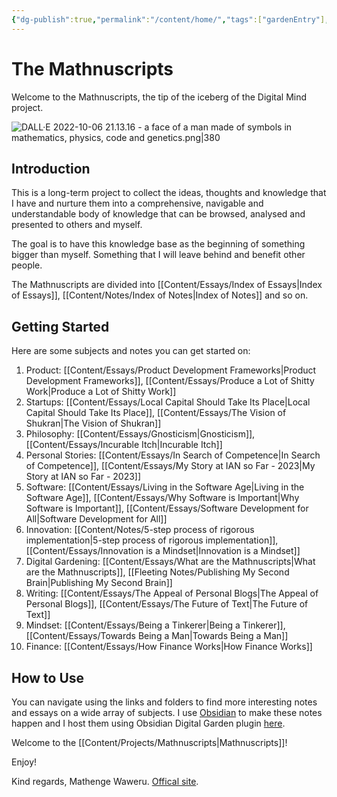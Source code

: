 ```yaml
---
{"dg-publish":true,"permalink":"/content/home/","tags":["gardenEntry"],"noteIcon":"2"}
---
```


# The Mathnuscripts

Welcome to the Mathnuscripts, the tip of the iceberg of the Digital Mind project.

![DALL·E 2022-10-06 21.13.16 - a face of a man made of symbols in mathematics, physics, code and genetics.png|380](/img/user/Media/DALL%C2%B7E%202022-10-06%2021.13.16%20-%20a%20face%20of%20a%20man%20made%20of%20symbols%20in%20mathematics,%20physics,%20code%20and%20genetics.png)
## Introduction

This is a long-term project to collect the ideas, thoughts and knowledge that I have and nurture them into a comprehensive, navigable and understandable body of knowledge that can be browsed, analysed and presented to others and myself.

The goal is to have this knowledge base as the beginning of something bigger than myself. Something that I will leave behind and benefit other people.

The Mathnuscripts are divided into [[Content/Essays/Index of Essays\|Index of Essays]], [[Content/Notes/Index of Notes\|Index of Notes]] and so on.

## Getting Started

Here are some subjects and notes you can get started on: 
1. Product: [[Content/Essays/Product Development Frameworks\|Product Development Frameworks]], [[Content/Essays/Produce a Lot of Shitty Work\|Produce a Lot of Shitty Work]]
2. Startups: [[Content/Essays/Local Capital Should Take Its Place\|Local Capital Should Take Its Place]], [[Content/Essays/The Vision of Shukran\|The Vision of Shukran]]
3. Philosophy: [[Content/Essays/Gnosticism\|Gnosticism]], [[Content/Essays/Incurable Itch\|Incurable Itch]]
4. Personal Stories: [[Content/Essays/In Search of Competence\|In Search of Competence]], [[Content/Essays/My Story at IAN so Far - 2023\|My Story at IAN so Far - 2023]]
5. Software: [[Content/Essays/Living in the Software Age\|Living in the Software Age]], [[Content/Essays/Why Software is Important\|Why Software is Important]], [[Content/Essays/Software Development for All\|Software Development for All]]
6. Innovation: [[Content/Notes/5-step process of rigorous implementation\|5-step process of rigorous implementation]], [[Content/Essays/Innovation is a Mindset\|Innovation is a Mindset]]
7. Digital Gardening: [[Content/Essays/What are the Mathnuscripts\|What are the Mathnuscripts]], [[Fleeting Notes/Publishing My Second Brain\|Publishing My Second Brain]]
8. Writing: [[Content/Essays/The Appeal of Personal Blogs\|The Appeal of Personal Blogs]], [[Content/Essays/The Future of Text\|The Future of Text]]
9. Mindset: [[Content/Essays/Being a Tinkerer\|Being a Tinkerer]], [[Content/Essays/Towards Being a Man\|Towards Being a Man]]
10. Finance: [[Content/Essays/How Finance Works\|How Finance Works]]

## How to Use

You can navigate using the links and folders to find more interesting notes and essays on a wide array of subjects. I use [Obsidian](https://obsidian.md/) to make these notes happen and I host them using Obsidian Digital Garden plugin [here](https://github.com/oleeskild/obsidian-digital-garden).

Welcome to the [[Content/Projects/Mathnuscripts\|Mathnuscripts]]!

Enjoy!

Kind regards,
Mathenge Waweru.
[Offical site](https://mwaweru.com).